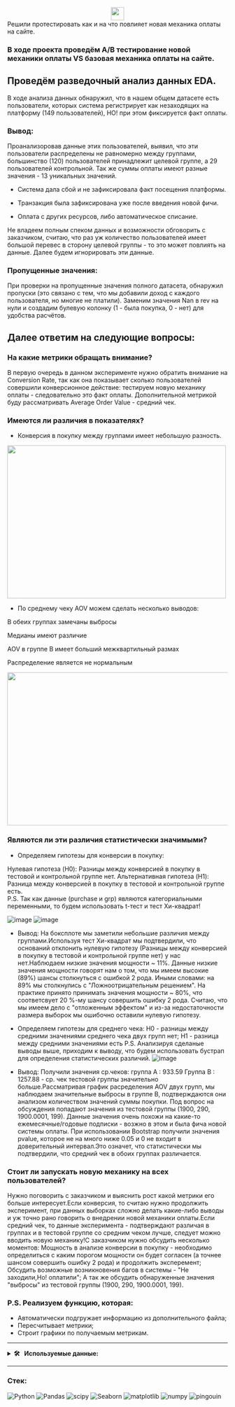 <div align='center'>
   <img src="https://media.giphy.com/media/hvRJCLFzcasrR4ia7z/giphy.gif" width="30px"/>
</div>
Решили протестировать как и на что повлияет новая механика оплаты на сайте. 

### В ходе проекта проведём А/В тестирование новой механики оплаты VS базовая механика оплаты на сайте. 

## Проведём разведочный анализ данных EDA.
В ходе анализа данных обнаружил, что в нашем общем датасете есть пользователи, которых система регистрирует как незаходящих на платформу (149 пользователей), НО! при этом фиксируется факт оплаты.
### Вывод:
Проанализоровав данные этих пользователей, выявил, что эти пользователи распределены не равномерно между группами, большинство (120) пользователей принадлежит целевой группе, а 29 пользователей контрольной. Так же суммы оплаты имеют разные значения - 13 уникальных значений.

   *   Система дала сбой и не зафиксировала факт посещения платформы.

   *   Транзакция была зафиксирована уже после введения новой фичи.

   *   Оплата с других ресурсов, либо автоматическое списание.

Не владеем полным спеком данных и возможности обговорить с заказчиком, считаю, что раз уж количество пользователей имеет большой перевес в сторону целевой группы - то это может повлиять на данные. Далее будем игнорировать эти данные.
### Пропущенные значения:
При проверки на пропущенные значения полного датасета, обнаружил пропуски (это связано с тем, что мы добавили доход с каждого пользователя, но многие не платили).
Заменим значения Nan в rev на нули и создадим булевую колонку (1 - была покупка, 0 - нет) для удобства расчётов.

## Далее ответим на следующие вопросы:

### На какие метрики обращать внимание?

В первую очередь в данном эксперименте нужно обратить внимание на Conversion Rate, так как она показывает сколько пользователей совершили конверсионное действие: тестируем новую механику оплаты - следовательно это факт оплаты.
Дополнительной метрикой буду рассматривать Average Order Value - средний чек.

### Имеются ли различия в показателях?
*   Конверсия в покупку между группами имеет небольшую разность.


<div align='centre'>
   <img src="https://github.com/KinderDs/ExampleA-B/assets/163444205/8bd1c433-4d25-4d3f-9842-e8b23230026d" width ="500" height="350">
</div>


*   По среднему чеку AOV можем сделать несколько выводов:

В обеих группах замечаны выбросы

Медианы имеют различие

AOV в группе B имеет больший межквартильный размах

Распределение является не нормальным

<div align='centre'>
   <img src="https://github.com/KinderDs/ExampleA-B/assets/163444205/4c03153b-80b5-43fc-a993-94fcfa780764" width ="800" height="350">
</div>

### Являются ли эти различия статистически значимыми?

   *   Определяем гипотезы для конверсии в покупку:

Нулевая гипотеза (H0): Разницы между конверсией в покупку в тестовой и контрольной группе нет.
Альтернативная гипотеза (H1): Разница между конверсией в покупку в тестовой и контрольной группе есть.  
P.S. Так как данные (purchase и grp) являются категориальными переменными, то будем использовать t-тест и тест Хи-квадрат!

![image](https://github.com/KinderDs/ExampleA-B/assets/163444205/018e1d1e-7840-459e-a70d-fb4d01c78ddd)
![image](https://github.com/KinderDs/ExampleA-B/assets/163444205/10184b1a-4431-4f47-af8b-00955daa085e)
   *   Вывод:
На боксплоте мы заметили небольшие различия между группами.Используя тест Хи-квадрат мы подтвердили, что оснований отклонить нулевую гипотезу (Разницы между конверсией в покупку в тестовой и контрольной группе нет) у нас нет.Наблюдаем низкие значения мощности ~ 11%. Данные низкие значения мощности говорят нам о том, что мы имеем высокие (89%) шансы столкнуться с ошибкой 2 рода. Иными словами: на 89% мы столкнулись с "Ложноотрицательным решением". На практике принято принимать значения мощности ~ 80%, что соответсвует 20 %-му шансу совершить ошибку 2 рода. Считаю, что мы имеем дело с "отложенным эффектом" и из-за недостаточности размера выборок мы ошибочно оставили нулевую гипотезу.

   *   Определяем гипотезы для среднего чека:
H0 - разницы между средними значениями среднего чека двух групп нет;
H1 - разница между средними значениями есть
P.S. Анализируя сделаные выводы выше, приходим к выводу, что будем использовать бустрап для определения статистических различий.
![image](https://github.com/KinderDs/ExampleA-B/assets/163444205/4a550bda-2ceb-4693-a892-ff23af5f137e)

   *   Вывод:
Получили значения ср.чеков: группа А : 933.59 Группа B : 1257.88 - ср. чек тестовой группы значительно больше.Рассматривая график расределения AOV двух групп, мы наблюдаем значительные выбросы в группе В, подтверждаются они анализом количеством значений суммы покупки. Под вопрос на обсуждения попадают значения из тестовой группы (1900, 290, 1900.0001, 199). Данные значения очень похожи на какие-то ежемесячные/годовые подписки - возжно в этом и была фича новой системы оплаты. При использовании Вootstrap получили значения pvalue, которое не на много ниже 0.05 и 0 не входит в доверительный интервал.Это означет, что статистически мы подтвердили, что средний чек в обоих группах различается.

### Стоит ли запускать новую механику на всех пользователей?
Нужно поговорить с заказчиком и выяснить рост какой метрики его больше интересует.Если конверсия, то считаю нужно продолжить эксперимент, при данных выборках сложно делать какие-либо выводы и уж точно рано говорить о внедрении новой механики оплаты.Если средний чек, то данные эксперимента - подтверждают различая в группах и в тестовой группе со средним чеком лучше, следует можно вводить новую механику!С заказчиком нужно обсудить несколько моментов: 
Мощность в анализе конверсии в покупку - необходимо определиться с каким порогом мощности он будет согласен (а точнее шансом совершить ошибку 2 рода) и продолжить эксперемент;
Обсудить возможные возникновения багов в системы - "Не заходили,Но! оплатили"; 
А так же обсудить обнаруженные значения "выбросы" из тестовой группы (1900, 290, 1900.0001, 199).

### P.S. Реализуем функцию, которая:

*   Автоматически подгружает информацию из дополнительного файла;
*   Пересчитывает метрики;
*   Строит графики по получаемым метрикам.

---

<details>
  <summary><b> 🛠 &nbsp;&nbsp;Используемые данные:&nbsp;</b></summary>
  <br/> 
   
*   groups.csv - файл с информацией о принадлежности пользователя к контрольной или экспериментальной группе (А – контроль, B – целевая группа)
   
*   groups_add.csv - дополнительный файл с пользователями, который прислали спустя 2 дня после передачи данных
  
*   active_studs.csv - файл с информацией о пользователях, которые зашли на платформу в дни проведения эксперимента.
  
*   checks.csv - файл с информацией об оплатах пользователей в дни проведения эксперимента.
  
</details>

---

### Стек:
![Python](https://img.shields.io/badge/Python-%23AFEEEE?style=for-the-badge&logo=Python&logoColor=yellow)
![Pandas](https://img.shields.io/badge/pandas-%23AFEEEE?style=for-the-badge&logo=pandas&logoColor=white)
![scipy](https://img.shields.io/badge/scipy-%23AFEEEE?style=for-the-badge&logo=scipy&logoColor=white)
![Seaborn](https://img.shields.io/badge/Seaborn-%23AFEEEE?style=for-the-badge&logo=Seaborn)
![matplotlib](https://img.shields.io/badge/matplotlib-%23AFEEEE?style=for-the-badge&logo=matplotlib&logoColor=white)
![numpy](https://img.shields.io/badge/numpy%20-%23AFEEEE?style=for-the-badge&logo=numpy%20&logoColor=white)
![pingouin](https://img.shields.io/badge/pingouin-%23AFEEEE?style=for-the-badge&logo=pingouin&logoColor=white)

